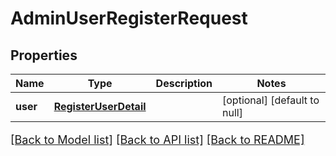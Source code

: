 # AdminUserRegisterRequest
## Properties

Name | Type | Description | Notes
------------ | ------------- | ------------- | -------------
**user** | [**RegisterUserDetail**](RegisterUserDetail.md) |  | [optional] [default to null]

[[Back to Model list]](../README.md#documentation-for-models) [[Back to API list]](../README.md#documentation-for-api-endpoints) [[Back to README]](../README.md)

<style>
     p, ul, ol, li { font-size: 18px !important;}
</style>

